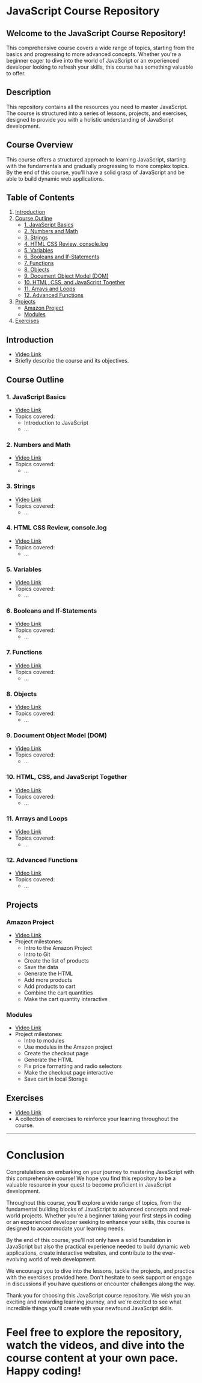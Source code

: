# JavaScript Course Repository

## Welcome to the JavaScript Course Repository!
This comprehensive course covers a wide range of topics, starting from the basics and progressing to more advanced concepts. Whether you're a beginner eager to dive into the world of JavaScript or an experienced developer looking to refresh your skills, this course has something valuable to offer.

## Description
This repository contains all the resources you need to master JavaScript. The course is structured into a series of lessons, projects, and exercises, designed to provide you with a holistic understanding of JavaScript development.

## Course Overview
This course offers a structured approach to learning JavaScript, starting with the fundamentals and gradually progressing to more complex topics. By the end of this course, you'll have a solid grasp of JavaScript and be able to build dynamic web applications.

## Table of Contents

1. [Introduction](#introduction)
2. [Course Outline](#course-outline)
   - [1. JavaScript Basics](#javascript-basics)
   - [2. Numbers and Math](#numbers-and-math)
   - [3. Strings](#strings)
   - [4. HTML CSS Review, console.log](#html-css-review-consolelog)
   - [5. Variables](#variables)
   - [6. Booleans and If-Statements](#booleans-and-if-statements)
   - [7. Functions](#functions)
   - [8. Objects](#objects)
   - [9. Document Object Model (DOM)](#document-object-model-dom)
   - [10. HTML, CSS, and JavaScript Together](#html-css-and-javascript-together)
   - [11. Arrays and Loops](#arrays-and-loops)
   - [12. Advanced Functions](#advanced-functions)
3. [Projects](#projects)
   - [Amazon Project](#amazon-project)
   - [Modules](#modules)
4. [Exercises](#exercises)

## Introduction

- [Video Link](https://youtu.be/SBmSRK3feww?si=K4Td3ySYyUJvDn5q) <!-- Insert the link to your intro video here -->
- Briefly describe the course and its objectives.

## Course Outline

### 1. JavaScript Basics

- [Video Link](https://youtu.be/SBmSRK3feww?si=K4Td3ySYyUJvDn5q) <!-- Insert the link to the JavaScript Basics video here -->
- Topics covered:
  - Introduction to JavaScript
  - ...

### 2. Numbers and Math

- [Video Link](https://youtu.be/SBmSRK3feww?si=K4Td3ySYyUJvDn5q) <!-- Insert the link to the Numbers and Math video here -->
- Topics covered:
  - ...

### 3. Strings

- [Video Link](https://youtu.be/SBmSRK3feww?si=K4Td3ySYyUJvDn5q) <!-- Insert the link to the Strings video here -->
- Topics covered:
  - ...

### 4. HTML CSS Review, console.log

- [Video Link](https://youtu.be/SBmSRK3feww?si=K4Td3ySYyUJvDn5q) <!-- Insert the link to the HTML CSS Review video here -->
- Topics covered:
  - ...

### 5. Variables

- [Video Link](https://youtu.be/SBmSRK3feww?si=K4Td3ySYyUJvDn5q) <!-- Insert the link to the Variables video here -->
- Topics covered:
  - ...

### 6. Booleans and If-Statements

- [Video Link](https://youtu.be/SBmSRK3feww?si=K4Td3ySYyUJvDn5q) <!-- Insert the link to the Booleans and If-Statements video here -->
- Topics covered:
  - ...

### 7. Functions

- [Video Link](https://youtu.be/SBmSRK3feww?si=K4Td3ySYyUJvDn5q) <!-- Insert the link to the Functions video here -->
- Topics covered:
  - ...

### 8. Objects

- [Video Link](https://youtu.be/SBmSRK3feww?si=K4Td3ySYyUJvDn5q) <!-- Insert the link to the Objects video here -->
- Topics covered:
  - ...

### 9. Document Object Model (DOM)

- [Video Link](https://youtu.be/SBmSRK3feww?si=K4Td3ySYyUJvDn5q) <!-- Insert the link to the DOM video here -->
- Topics covered:
  - ...

### 10. HTML, CSS, and JavaScript Together

- [Video Link](https://youtu.be/SBmSRK3feww?si=K4Td3ySYyUJvDn5q) <!-- Insert the link to the HTML, CSS, and JavaScript Together video here -->
- Topics covered:
  - ...

### 11. Arrays and Loops

- [Video Link](https://youtu.be/SBmSRK3feww?si=K4Td3ySYyUJvDn5q) <!-- Insert the link to the Arrays and Loops video here -->
- Topics covered:
  - ...

### 12. Advanced Functions

- [Video Link](https://youtu.be/SBmSRK3feww?si=K4Td3ySYyUJvDn5q) <!-- Insert the link to the Advanced Functions video here -->
- Topics covered:
  - ...

## Projects

### Amazon Project

- [Video Link](https://youtu.be/SBmSRK3feww?si=K4Td3ySYyUJvDn5q) <!-- Insert the link to the Amazon Project video here -->
- Project milestones:
  - Intro to the Amazon Project
  - Intro to Git
  - Create the list of products
  - Save the data
  - Generate the HTML
  - Add more products
  - Add products to cart
  - Combine the cart quantities
  - Make the cart quantity interactive

### Modules

- [Video Link](https://youtu.be/SBmSRK3feww?si=K4Td3ySYyUJvDn5q) <!-- Insert the link to the Modules video here -->
- Project milestones:
  - Intro to modules
  - Use modules in the Amazon project
  - Create the checkout page
  - Generate the HTML
  - Fix price formatting and radio selectors
  - Make the checkout page interactive
  - Save cart in local Storage

## Exercises

- [Video Link](https://youtu.be/SBmSRK3feww?si=K4Td3ySYyUJvDn5q) <!-- Insert the link to the Exercises video here -->
- A collection of exercises to reinforce your learning throughout the course.

---


# Conclusion
Congratulations on embarking on your journey to mastering JavaScript with this comprehensive course! We hope you find this repository to be a valuable resource in your quest to become proficient in JavaScript development.

Throughout this course, you'll explore a wide range of topics, from the fundamental building blocks of JavaScript to advanced concepts and real-world projects. Whether you're a beginner taking your first steps in coding or an experienced developer seeking to enhance your skills, this course is designed to accommodate your learning needs.

By the end of this course, you'll not only have a solid foundation in JavaScript but also the practical experience needed to build dynamic web applications, create interactive websites, and contribute to the ever-evolving world of web development.

We encourage you to dive into the lessons, tackle the projects, and practice with the exercises provided here. Don't hesitate to seek support or engage in discussions if you have questions or encounter challenges along the way.

Thank you for choosing this JavaScript course repository. We wish you an exciting and rewarding learning journey, and we're excited to see what incredible things you'll create with your newfound JavaScript skills.


# Feel free to explore the repository, watch the videos, and dive into the course content at your own pace. Happy coding!

